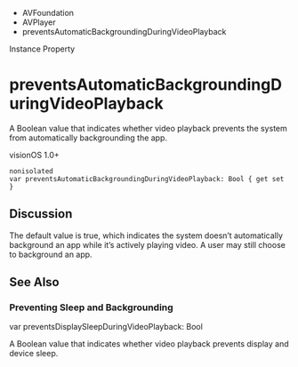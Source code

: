 

- AVFoundation
- AVPlayer
-  preventsAutomaticBackgroundingDuringVideoPlayback 

Instance Property

# preventsAutomaticBackgroundingDuringVideoPlayback

A Boolean value that indicates whether video playback prevents the system from automatically backgrounding the app.

visionOS 1.0+

``` source
nonisolated
var preventsAutomaticBackgroundingDuringVideoPlayback: Bool { get set }
```

## Discussion

The default value is true, which indicates the system doesn’t automatically background an app while it’s actively playing video. A user may still choose to background an app.

## See Also

### Preventing Sleep and Backgrounding

var preventsDisplaySleepDuringVideoPlayback: Bool

A Boolean value that indicates whether video playback prevents display and device sleep.

